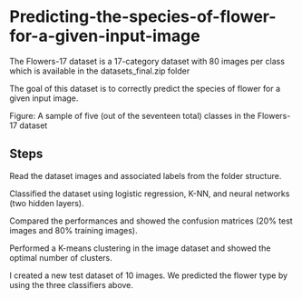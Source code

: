 # Predicting-the-species-of-flower-for-a-given-input-image

The Flowers-17 dataset is a 17-category dataset with 80 images per class which is available in the datasets_final.zip folder

The goal of this dataset is to correctly predict the species of flower for a given input image.

Figure: A sample of five (out of the seventeen total) classes in the Flowers-17 dataset

## Steps

Read the dataset images and associated labels from the folder structure.

Classified the dataset using logistic regression, K-NN, and neural networks (two hidden layers).

Compared the performances and showed the confusion matrices (20% test images and 80% training images).

Performed a K-means clustering in the image dataset and showed the optimal number of clusters.

I created a new test dataset of 10 images. We predicted the flower type by using the three classifiers above.
